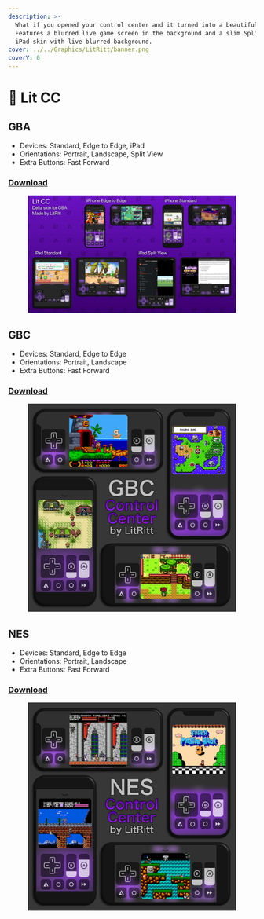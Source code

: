 ```yaml
---
description: >-
  What if you opened your control center and it turned into a beautiful skin?
  Features a blurred live game screen in the background and a slim Split View
  iPad skin with live blurred background.
cover: ../../Graphics/LitRitt/banner.png
coverY: 0
---
```


# 🍎 Lit CC

## GBA

* Devices: Standard, Edge to Edge, iPad
* Orientations: Portrait, Landscape, Split View
* Extra Buttons: Fast Forward

### [Download](Lit-CC/GBA/skin.deltaskin)

<figure><img src="Lit-CC/GBA/image.png" alt=""><figcaption></figcaption></figure>

## GBC

* Devices: Standard, Edge to Edge
* Orientations: Portrait, Landscape
* Extra Buttons: Fast Forward

### [Download](Lit-CC/GBC/skin.deltaskin)

<figure><img src="Lit-CC/GBC/image.png" alt=""><figcaption></figcaption></figure>

## NES

* Devices: Standard, Edge to Edge
* Orientations: Portrait, Landscape
* Extra Buttons: Fast Forward

### [Download](Lit-CC/NES/skin.deltaskin)

<figure><img src="Lit-CC/NES/image.png" alt=""><figcaption></figcaption></figure>
